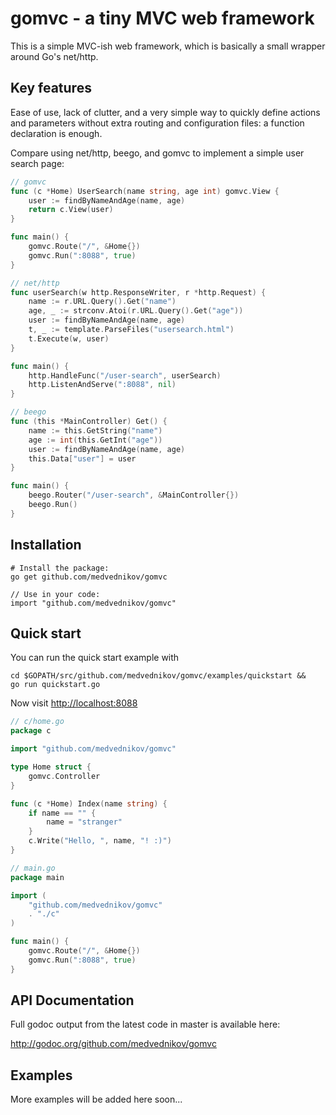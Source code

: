 # gomvc - a tiny MVC web framework #

This is a simple MVC-ish web framework, which is basically a small
wrapper around Go's net/http.

## Key features ##

Ease of use, lack of clutter, and a very simple
way to quickly define actions and parameters without extra routing and
configuration files: a function declaration is enough.

Compare using net/http, beego, and gomvc to implement a simple user search page:

```go
// gomvc
func (c *Home) UserSearch(name string, age int) gomvc.View {
	user := findByNameAndAge(name, age)
	return c.View(user)
}

func main() {
	gomvc.Route("/", &Home{})
	gomvc.Run(":8088", true)
}
```

```go
// net/http
func userSearch(w http.ResponseWriter, r *http.Request) {
	name := r.URL.Query().Get("name")
	age, _ := strconv.Atoi(r.URL.Query().Get("age"))
	user := findByNameAndAge(name, age)
	t, _ := template.ParseFiles("usersearch.html")
	t.Execute(w, user)
}

func main() {
	http.HandleFunc("/user-search", userSearch)
	http.ListenAndServe(":8088", nil)
}
```

```go
// beego
func (this *MainController) Get() {
	name := this.GetString("name")
	age := int(this.GetInt("age"))
	user := findByNameAndAge(name, age)
	this.Data["user"] = user
}

func main() {
	beego.Router("/user-search", &MainController{})
	beego.Run()
}
```

## Installation ##

    # Install the package:
    go get github.com/medvednikov/gomvc
	    
    // Use in your code:
    import "github.com/medvednikov/gomvc"

## Quick start ##
You can run the quick start example with

```
cd $GOPATH/src/github.com/medvednikov/gomvc/examples/quickstart &&
go run quickstart.go
```

Now visit [http://localhost:8088](http://localhost:8088)

```go
// c/home.go
package c

import "github.com/medvednikov/gomvc"

type Home struct {
	gomvc.Controller
}

func (c *Home) Index(name string) {
	if name == "" {
		name = "stranger"
	}
	c.Write("Hello, ", name, "! :)")
}

// main.go
package main

import (
	"github.com/medvednikov/gomvc"
	. "./c"
)

func main() {
	gomvc.Route("/", &Home{})
	gomvc.Run(":8088", true)
}
```


## API Documentation ##

Full godoc output from the latest code in master is available here:

http://godoc.org/github.com/medvednikov/gomvc



## Examples ##

More examples will be added here soon...




 
